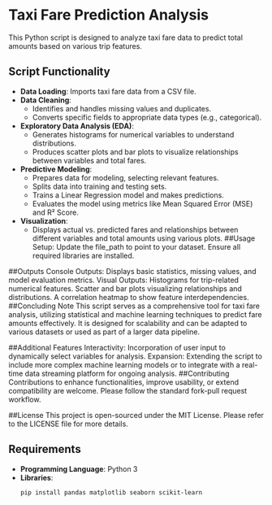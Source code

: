 # Taxi Fare Prediction Analysis

This Python script is designed to analyze taxi fare data to predict total amounts based on various trip features.

## Script Functionality
- **Data Loading**: Imports taxi fare data from a CSV file.
- **Data Cleaning**:
  - Identifies and handles missing values and duplicates.
  - Converts specific fields to appropriate data types (e.g., categorical).
- **Exploratory Data Analysis (EDA)**:
  - Generates histograms for numerical variables to understand distributions.
  - Produces scatter plots and bar plots to visualize relationships between variables and total fares.
- **Predictive Modeling**:
  - Prepares data for modeling, selecting relevant features.
  - Splits data into training and testing sets.
  - Trains a Linear Regression model and makes predictions.
  - Evaluates the model using metrics like Mean Squared Error (MSE) and R² Score.
- **Visualization**:
  - Displays actual vs. predicted fares and relationships between different variables and total amounts using various plots.
##Usage
Setup:
Update the file_path to point to your dataset.
Ensure all required libraries are installed.

##Outputs
Console Outputs: Displays basic statistics, missing values, and model evaluation metrics.
Visual Outputs:
Histograms for trip-related numerical features.
Scatter and bar plots visualizing relationships and distributions.
A correlation heatmap to show feature interdependencies.
##Concluding Note
This script serves as a comprehensive tool for taxi fare analysis, utilizing statistical and machine learning techniques to predict fare amounts effectively. It is designed for scalability and can be adapted to various datasets or used as part of a larger data pipeline.

##Additional Features
Interactivity: Incorporation of user input to dynamically select variables for analysis.
Expansion: Extending the script to include more complex machine learning models or to integrate with a real-time data streaming platform for ongoing analysis.
##Contributing
Contributions to enhance functionalities, improve usability, or extend compatibility are welcome. Please follow the standard fork-pull request workflow.

##License
This project is open-sourced under the MIT License. Please refer to the LICENSE file for more details.

## Requirements
- **Programming Language**: Python 3
- **Libraries**:
  ```bash
  pip install pandas matplotlib seaborn scikit-learn
